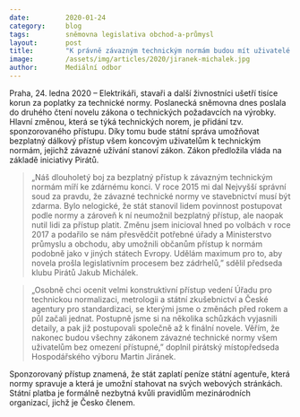 ```yaml
---
date:         2020-01-24
category:     blog
tags:         sněmovna legislativa obchod-a-průmysl
layout:       post
title:        "K právně závazným technickým normám budou mít uživatelé konečně bezplatný přístup"
image:        /assets/img/articles/2020/jiranek-michalek.jpg
author:       Mediální odbor
---
```



Praha, 24. ledna 2020 – Elektrikáři, stavaři a další živnostníci ušetří tisíce korun za poplatky za technické normy. Poslanecká sněmovna dnes poslala do druhého čtení novelu zákona o technických požadavcích na výrobky. Hlavní změnou, která se týká technických norem, je přidání tzv. sponzorovaného přístupu. Díky tomu bude státní správa umožňovat bezplatný dálkový přístup všem koncovým uživatelům k technickým normám, jejichž závazné užívání stanoví zákon. Zákon předložila vláda na základě iniciativy Pirátů.

 

> „Náš dlouholetý boj za bezplatný přístup k závazným technickým normám míří ke zdárnému konci. V roce 2015 mi dal Nejvyšší správní soud za pravdu, že závazné technické normy ve stavebnictví musí být zdarma. Bylo nelogické, že stát stanovil lidem povinnost postupovat podle normy a zároveň k ní neumožnil bezplatný přístup, ale naopak nutil lidi za přístup platit. Změnu jsem inicioval hned po volbách v roce 2017 a podařilo se nám přesvědčit potřebné úřady a Ministerstvo průmyslu a obchodu, aby umožnili občanům přístup k normám podobně jako v jiných státech Evropy. Udělám maximum pro to, aby novela prošla legislativním procesem bez zádrhelů,” sdělil předseda klubu Pirátů Jakub Michálek.

 

> „Osobně chci ocenit velmi konstruktivní přístup vedení Úřadu pro technickou normalizaci, metrologii a státní zkušebnictví a České agentury pro standardizaci, se kterými jsme o změnách před rokem a půl začali jednat. Postupně jsme si na několika schůzkách vyjasnili detaily, a pak již postupovali společně až k finální novele. Věřím, že nakonec budou všechny zákonem závazné technické normy všem uživatelům bez omezení přístupné,” doplnil pirátský místopředseda Hospodářského výboru Martin Jiránek. 

 

Sponzorovaný přístup znamená, že stát zaplatí peníze státní agentuře, která normy spravuje a která je umožní stahovat na svých webových stránkách. Státní platba je formálně nezbytná kvůli pravidlům mezinárodních organizací, jichž je Česko členem.
